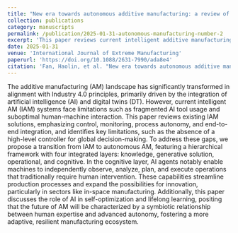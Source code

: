 ```yaml
---
title: "New era towards autonomous additive manufacturing: a review of recent trends and future perspectives"
collection: publications
category: manuscripts
permalink: /publication/2025-01-31-autonomous-manufacturing-number-2
excerpt: 'This paper reviews current intelligent additive manufacturing (IAM) systems, highlighting limitations like fragmented AI use and poor human-machine interaction. It proposes a shift to autonomous AM via a four-layer hierarchical framework that enables machines to independently analyze and execute tasks.'
date: 2025-01-31
venue: 'International Journal of Extreme Manufacturing'
paperurl: 'https://doi.org/10.1088/2631-7990/ada8e4'
citation: 'Fan, Haolin, et al. "New era towards autonomous additive manufacturing: a review of recent trends and future perspectives." International Journal of Extreme Manufacturing (2025).'
---
```


The additive manufacturing (AM) landscape has significantly transformed in alignment with Industry 4.0 principles, primarily driven by the integration of artificial intelligence (AI) and digital twins (DT). However, current intelligent AM (IAM) systems face limitations such as fragmented AI tool usage and suboptimal human-machine interaction. This paper reviews existing IAM solutions, emphasizing control, monitoring, process autonomy, and end-to-end integration, and identifies key limitations, such as the absence of a high-level controller for global decision-making. To address these gaps, we propose a transition from IAM to autonomous AM, featuring a hierarchical framework with four integrated layers: knowledge, generative solution, operational, and cognitive. In the cognitive layer, AI agents notably enable machines to independently observe, analyze, plan, and execute operations that traditionally require human intervention. These capabilities streamline production processes and expand the possibilities for innovation, particularly in sectors like in-space manufacturing. Additionally, this paper discusses the role of AI in self-optimization and lifelong learning, positing that the future of AM will be characterized by a symbiotic relationship between human expertise and advanced autonomy, fostering a more adaptive, resilient manufacturing ecosystem.
